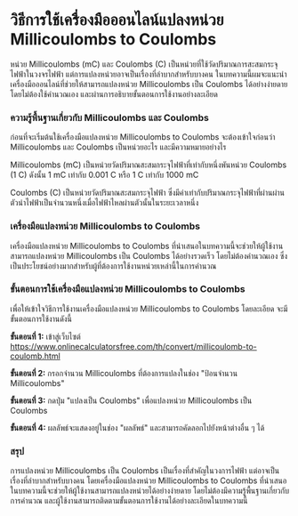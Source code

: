 วิธีการใช้เครื่องมือออนไลน์แปลงหน่วย Millicoulombs to Coulombs
==============================================================

หน่วย Millicoulombs (mC) และ Coulombs (C) เป็นหน่วยที่ใช้วัดปริมาณการสะสมกระจุไฟฟ้าในวงจรไฟฟ้า แต่การแปลงหน่วยอาจเป็นเรื่องที่ลำบากสำหรับบางคน ในบทความนี้ผมจะแนะนำเครื่องมือออนไลน์ที่ช่วยให้สามารถแปลงหน่วย Millicoulombs เป็น Coulombs ได้อย่างง่ายดาย โดยไม่ต้องใช้คำนวณเอง และผ่านการอธิบายขั้นตอนการใช้งานอย่างละเอียด

### ความรู้พื้นฐานเกี่ยวกับ Millicoulombs และ Coulombs

ก่อนที่จะเริ่มต้นใช้เครื่องมือแปลงหน่วย Millicoulombs to Coulombs จะต้องเข้าใจก่อนว่า Millicoulombs และ Coulombs เป็นหน่วยอะไร และมีความหมายอย่างไร

Millicoulombs (mC) เป็นหน่วยวัดปริมาณสะสมกระจุไฟฟ้าที่เท่ากับหนึ่งพันหน่วย Coulombs (1 C) ดังนั้น 1 mC เท่ากับ 0.001 C หรือ 1 C เท่ากับ 1000 mC

Coulombs (C) เป็นหน่วยวัดปริมาณสะสมกระจุไฟฟ้า ซึ่งมีค่าเท่ากับปริมาณกระจุไฟฟ้าที่ผ่านผ่านตัวนำไฟฟ้าเป็นจำนวนหนึ่งเมื่อไฟฟ้าไหลผ่านตัวนั้นในระยะเวลาหนึ่ง

### เครื่องมือแปลงหน่วย Millicoulombs to Coulombs

เครื่องมือแปลงหน่วย Millicoulombs to Coulombs ที่นำเสนอในบทความนี้จะช่วยให้ผู้ใช้งานสามารถแปลงหน่วย Millicoulombs เป็น Coulombs ได้อย่างรวดเร็ว โดยไม่ต้องคำนวณเอง ซึ่งเป็นประโยชน์อย่างมากสำหรับผู้ที่ต้องการใช้งานหน่วยเหล่านี้ในการคำนวณ

### ขั้นตอนการใช้เครื่องมือแปลงหน่วย Millicoulombs to Coulombs

เพื่อให้เข้าใจวิธีการใช้งานเครื่องมือแปลงหน่วย Millicoulombs to Coulombs โดยละเอียด จะมีขั้นตอนการใช้งานดังนี้

**ขั้นตอนที่ 1:** เข้าสู่เว็บไซต์ <https://www.onlinecalculatorsfree.com/th/convert/millicoulomb-to-coulomb.html>

**ขั้นตอนที่ 2:** กรอกจำนวน Millicoulombs ที่ต้องการแปลงในช่อง "ป้อนจำนวน Millicoulombs"

**ขั้นตอนที่ 3:** กดปุ่ม "แปลงเป็น Coulombs" เพื่อแปลงหน่วย Millicoulombs เป็น Coulombs

**ขั้นตอนที่ 4:** ผลลัพธ์จะแสดงอยู่ในช่อง "ผลลัพธ์" และสามารถคัดลอกไปยังหน้าต่างอื่น ๆ ได้

### สรุป

การแปลงหน่วย Millicoulombs เป็น Coulombs เป็นเรื่องที่สำคัญในวงการไฟฟ้า แต่อาจเป็นเรื่องที่ลำบากสำหรับบางคน โดยเครื่องมือแปลงหน่วย Millicoulombs to Coulombs ที่นำเสนอในบทความนี้จะช่วยให้ผู้ใช้งานสามารถแปลงหน่วยได้อย่างง่ายดาย โดยไม่ต้องมีความรู้พื้นฐานเกี่ยวกับการคำนวณ และผู้ใช้งานสามารถติดตามขั้นตอนการใช้งานได้อย่างละเอียดในบทความนี้
